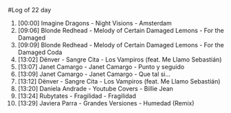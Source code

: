 #Log of 22 day

1. [00:00] Imagine Dragons - Night Visions - Amsterdam
1. [09:06] Blonde Redhead - Melody of Certain Damaged Lemons - For the Damaged
1. [09:09] Blonde Redhead - Melody of Certain Damaged Lemons - For the Damaged Coda
1. [13:02] Dënver - Sangre Cita - Los Vampiros (feat. Me Llamo Sebastián)
1. [13:07] Janet Camargo - Janet Camargo - Punto y seguido
1. [13:09] Janet Camargo - Janet Camargo - Que tal si...
1. [13:12] Dënver - Sangre Cita - Los Vampiros (feat. Me Llamo Sebastián)
1. [13:20] Daniela Andrade - Youtube Covers - Billie Jean
1. [13:24] Rubytates - Fragilidad - Fragilidad
1. [13:29] Javiera Parra - Grandes Versiones - Humedad (Remix)
